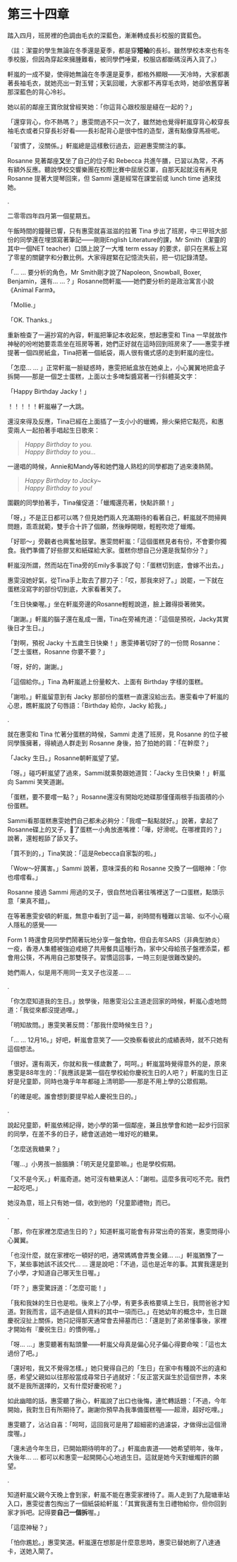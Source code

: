 # 第三十四章

踏入四月，班房裡的色調由毛衣的深藍色，漸漸轉成長衫校服的寶藍色。

（註：潔靈的學生無論在冬季還是夏季，都是穿**短袖**的長衫。雖然學校本來也有冬季校服，但因為穿起來擁腫難看，被同學們唾棄，校服店都斷碼沒再入貨了。）

軒嵐的一成不變，使得她無論在冬季還是夏季，都格外顯眼——天冷時，大家都裹著長袖毛衣，就她亮出一對玉臂；天氣回暖，大家都不再穿毛衣時，她卻依舊穿著那深藍色的背心冷衫。

她以前的鄰座王寶欣就曾經笑她：「你這背心跟校服是縫在一起的？」

「還穿背心，你不熱嗎？」惠雯問過不只一次了，雖然她也覺得軒嵐穿背心較穿長袖毛衣或者只穿長衫好看——長衫配背心是很中性的造型，還有點像穿馬褂呢。

「習慣了，沒關係。」軒嵐總是這樣敷衍過去，迴避惠雯關注的事。

Rosanne 見著鄰座**又**坐了自己的位子和 Rebecca 共進午膳，已習以為常，不再有額外反應。聽說學校交響樂團在校際比賽中屈居亞軍，自那天起就沒有再見 Rosanne 提著大提琴回來，但 Sammi 還是經常在課堂前或 lunch time 過來找她。

.

二零零四年四月第一個星期五。

午飯時間的鐘聲已響，只有惠雯就喜滋滋的拉著 Tina 步出了班房，中三甲班大部份的同學還在埋頭寫著筆記——剛剛English Literature的課，Mr Smith（潔靈的其中一個NET teacher）口頭上說了一大堆 term essay 的要求，卻只在黑板上寫了零星的關鍵字和分數比例。大家得趕緊在記憶流失前，把一切記錄清楚。

「... ... 要分析的角色，Mr Smith剛才說了Napoleon, Snowball, Boxer, Benjamin，還有... ...？」Rosanne問軒嵐——她們要分析的是政治寓言小說《Animal Farm》。

「Mollie.」

「OK. Thanks.」

重新檢查了一遍抄寫的內容，軒嵐把筆記本收起來，想起惠雯和 Tina 一早就故作神秘的吩咐她要乖乖坐在班房等著，她們正好就在這時回到班房來了——惠雯手裡提著一個四房紙盒，Tina把著一個紙袋，兩人很有儀式感的走到軒嵐的座位。

「怎麼... ... 」正常軒嵐一臉疑惑時，惠雯把紙盒放在她桌上，小心翼翼地把盒子拆開——那是一個芝士蛋糕，上面以士多啤梨醬寫著一行斜體英文字：

「Happy Birthday Jacky！」

！！！！！軒嵐嚇了一大跳。

還沒來得及反應，Tina已經在上面插了一支小小的蠟蠋，擦火柴把它點亮，和惠雯兩人一起拍著手唱起生日歌來：

> _Happy Birthday to you._  
> _Happy Birthday to you..._

一邊唱的時候，Annie和Mandy等和她們幾人熟稔的同學都跑了過來湊熱鬧。

> _Happy Birthday to Jacky~_  
> _Happy Birthday to you!_

圍觀的同學拍著手，Tina催促道：「蠟燭還亮著，快點許願！」

「呀，」不是正日都可以嗎？但見她們兩人充滿期待的看著自己，軒嵐就不問掃興問題，乖乖就範，雙手合十許了個願，然後睜開眼，輕輕吹熄了蠟燭。

「好耶～」旁觀者也興奮地鼓掌。惠雯問軒嵐：「這個蛋糕見者有份，不會要你獨食。我們準備了好些膠叉和紙碟給大家。蛋糕你想自己分還是我幫你分？」

軒嵐沒所謂，然而站在Tina旁的Emily多事說了句：「蛋糕切到底，會嫁不出去。」

惠雯沒她好氣，從Tina手上取去了膠刀子：「哎，那我來好了。」說罷，一下就在蛋糕沒寫字的部份切到底，大家看著笑了。

「生日快樂喔。」坐在軒嵐旁邊的Rosanne輕輕說道，臉上難得掛著微笑。

「謝謝。」軒嵐的腦子還在亂成一團，Tina在旁補充道：「這個是預祝，Jacky其實後日才生日。」

「對啊，預祝 Jacky 十五歲生日快樂！」惠雯捧著切好了的一份問 Rosanne：「芝士蛋糕，Rosanne 你要不要？」

「呀，好的，謝謝。」

「這個給你。」Tina 為軒嵐遞上份量較大、上面有 Birthday 字樣的蛋糕。

「謝啦。」軒嵐留意到有 Jacky 那部份的蛋糕一直還沒給出去。惠雯看中了軒嵐的心思，瞧軒嵐說了句唇語：「Birthday 給你，Jacky 給我。」

.

就在惠雯和 Tina 忙著分蛋糕的時候，Sammi 走進了班房，見 Rosanne 的位子被同學簇擁著，得繞過人群走到 Rosanne 身後，拍了拍她的肩：「在幹麼？」

「Jacky 生日。」Rosanne朝軒嵐望了望。

「呀。」碰巧軒嵐望了過來，Sammi就乘勢跟她道賀：「Jacky 生日快樂！」軒嵐向 Sammi 笑笑道謝。

「蛋糕，要不要嚐一點？」Rosanne還沒有開始吃她碟那僅僅兩根手指面積的小份蛋糕。

Sammi看那蛋糕惠雯她們自己都未必夠分：「我嚐一點點就好。」說著，拿起了Rosanne碟上的叉子，𐝹了蛋糕一小角放進嘴裡：「嘩，好滑呢。在哪裡買的？」說著，還輕輕舔了舔叉子。

「買不到的，」Tina笑說：「這是Rebecca自家製的啦。」

「Wow～好厲害。」Sammi 說著，意味深長的和 Rosanne 交換了一個眼神：「你也嚐嚐看。」

Rosanne 接過 Sammi 用過的叉子，很自然地舀著往嘴裡送了一口蛋糕，點頭示意「果真不錯」。

在等著惠雯安頓的軒嵐，無意中看到了這一幕，剎時間有種難以言喻、似不小心窺人隱私的感覺——

Form 1 時還會見同學們鬧著玩地分享一盤食物，但自去年SARS（非典型肺炎）一疫，香港人集體被強迫戒絕了共用餐具這種行為，家中父母給孩子盤裡添菜，都會用公筷，不再用自己那雙筷子。習慣這回事，一時三刻是很難改變的。

她們兩人，似是用不用同一支叉子也沒差... ...

.

「你怎麼知道我的生日。」放學後，陪惠雯沿公主道走回家的時候，軒嵐心虛地問道：「我從來都沒提過哩。」

「明知故問。」惠雯笑著反問：「那我什麼時候生日？」

「... ... 12月16。」好吧，軒嵐會意笑了——交換察看彼此的成績表時，就不只她有這個想法。

「很好。還有兩天，你就和我一樣歲數了，呵呵。」軒嵐當時覺得意外的是，原來惠雯是88年生的：「我應該是第一個在學校給你慶祝生日的人吧？」軒嵐的生日正好是兒童節，同時也幾乎年年都碰上清明節——那是不用上學的公眾假期。

「的確是呢。誰會想到要提早給人慶祝生日的。」

.

說起兒童節，軒嵐依稀記得，她小學的第一個鄰座，兼且放學會和她一起步行回家的同學，在差不多的日子，總會送過她一堆好吃的糖果。

「怎麼送我糖果？」

「喔...」小男孩一臉腼腆：「明天是兒童節嘛。」也是學校假期。

「又不是今天。」軒嵐奇道。她可沒有糖果送人：「謝啦。這麼多我可吃不完。我們一起吃吧。」

她沒為意，班上只有她一個，收到他的「兒童節禮物」而已。

.

「那，你在家裡怎麼過生日的？」知道軒嵐可能會有非常出奇的答案，惠雯問得小心翼翼。

「也沒什麼，就在家裡吃一頓好的吧，通常媽媽會弄隻全雞... ...」軒嵐猶豫了一下，某些事她該不該交代... ... 還是說吧：「不過，這也是近年的事。其實我還是到了小學，才知道自己哪天生日喔。」

「吓？」惠雯驚訝道：「怎麼可能！」

「我和我妹的生日也是啦。後來上了小學，有更多表格要填上生日，我問爸爸才知道。對我而言，這不過是個人資料的其中一項而已。」在她幼年的概念中，生日跟慶祝沒扯上關係，她只記得那天通常會去掃墓而已：「還是到了弟弟懂事後，家裡才開始有『慶祝生日』的慣例喔。」

「呀... ...」惠雯聽著有點頭暈——軒嵐父母真是偏心兒子偏心得要命唉：「這也太過份了吧。」

「還好啦，我又不覺得怎樣。」她只覺得自己的「生日」在家中有種說不出的違和感，希望父親如以往那般當成尋常日子過就好：「反正當天誕生於這個世界，本來就不是我所選擇的，又有什麼好慶祝呢？」

如此幽暗的話，惠雯聽了揪心，軒嵐說了出口也後悔，連忙轉話題：「不過，今年開始，我對生日有所期待了。謝謝你預早為我準備蛋糕喔——超滑，超好吃哩。」

惠雯聽了，沾沾自喜：「呵呵，這回我可是用了超細密的過濾袋，才做得出這個滑度喔。」

「還未過今年生日，已開始期待明年的了。」軒嵐由衷道——她希望明年，後年，大後年... ... 都可以和惠雯一起開開心心地過生日。這就是她今天對蠟燭許的願望。

.

知道軒嵐父親今天晚上會到家，軒嵐不能在惠雯家裡待了。兩人走到了九龍塘車站入口，惠雯從書包掏出了一個紙袋給軒嵐：「其實我還有生日禮物給你，但你回到家才拆吧。記得要**自己一個拆**喔。」

「這麼神秘？」

「怕你尷尬。」惠雯笑道。軒嵐還在想那是什麼意思時，惠雯已替她刷了八達通卡，送她入閘了。

